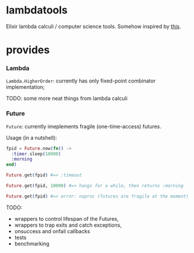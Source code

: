 lambdatools
===========

Elixir lambda calculi / computer science tools. Somehow inspired by [this](ihttp://scidok.sulb.uni-saarland.de/volltexte/2004/289/pdf/Schwinghammer-Diplom.pdf).

provides
===

### Lambda

``Lambda.HigherOrder``: currently has only fixed-point combinator implementation;

TODO: some more neat things from lambda calculi

### Future

``Future``: currently imeplements fragile (one-time-access) futures.

Usage (in a nutshell): 

``` Elixir
fpid = Future.new(fn() ->
  :timer.sleep(10000)
  :morning
end)

Future.get(fpid) #=> :timeout

Future.get(fpid, 10000) #=> hangs for a while, then returns :morning

Future.get(fpid) #=> error: noproc (futures are fragile at the moment)
```

TODO:
 - wrappers to control lifespan of the Futures, 
 - wrappers to trap exits and catch exceptions,
 - onsuccess and onfail callbacks
 - tests
 - benchmarking
